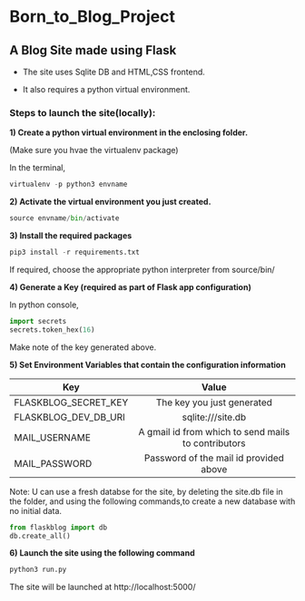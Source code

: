 # Born_to_Blog_Project
<h2>A Blog Site made using Flask</h2>

* The site uses Sqlite DB and HTML,CSS frontend.

* It also requires a python virtual environment.

<h3>Steps to launch the site(locally):</h3>

<b>1) Create a python virtual environment in the enclosing folder.</b>

   (Make sure you hvae the virtualenv package)

   In the terminal,
```python
virtualenv -p python3 envname
```

<b>2) Activate the virtual environment you just created.</b>

```python
source envname/bin/activate
```

<b>3) Install the required packages</b>

```python
pip3 install -r requirements.txt
```

If required, choose the appropriate python interpreter from source/bin/

<b>4) Generate a Key (required as part of Flask app configuration)</b>

In python console,
```python
import secrets
secrets.token_hex(16)
```

Make note of the key generated above.



<b>5) Set Environment Variables that contain the configuration information</b>

| Key                       | Value                                                | 
| --------------------------|:----------------------------------------------------:| 
| FLASKBLOG_SECRET_KEY      | The key you just generated                           | 
| FLASKBLOG_DEV_DB_URI      | sqlite:///site.db                                    | 
| MAIL_USERNAME             | A gmail id from which to send mails to contributors  | 
| MAIL_PASSWORD             | Password of the mail id provided above               | 

Note: U can use a fresh databse for the site, by deleting the site.db file in the folder, and using the following commands,to create a new database with no initial data.

```python
from flaskblog import db
db.create_all()
```

<b>6) Launch the site using the following command</b>

```python
python3 run.py
```

The site will be launched at http://localhost:5000/


